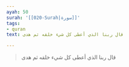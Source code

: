 ```yaml
---
ayah: 50
surah: '[[020-Surah|سورة]]'
tags:
- quran
text: قال ربنا الذي أعطى كل شيء خلقه ثم هدى

---
```

> قال ربنا الذي أعطى كل شيء خلقه ثم هدى
